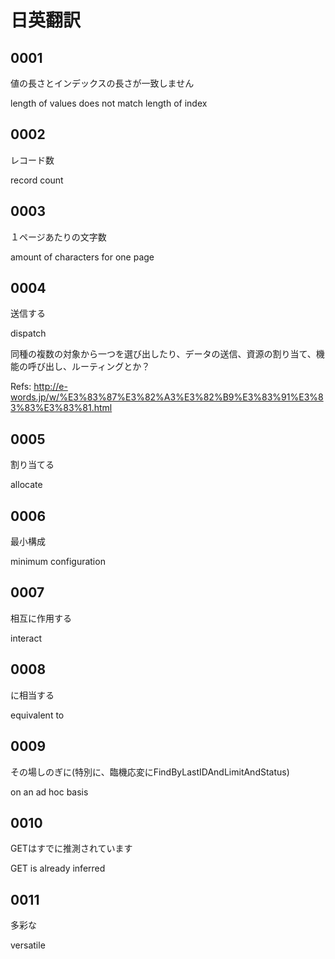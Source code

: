 # 日英翻訳

## 0001

値の長さとインデックスの長さが一致しません

length of values does not match length of index

## 0002

レコード数

record count

## 0003

１ページあたりの文字数

amount of characters for one page

## 0004

送信する

dispatch

同種の複数の対象から一つを選び出したり、データの送信、資源の割り当て、機能の呼び出し、ルーティングとか？

Refs: <http://e-words.jp/w/%E3%83%87%E3%82%A3%E3%82%B9%E3%83%91%E3%83%83%E3%83%81.html>

## 0005

割り当てる

allocate

## 0006

最小構成

minimum configuration

## 0007

相互に作用する

interact

## 0008

に相当する

equivalent to

## 0009

その場しのぎに(特別に、臨機応変にFindByLastIDAndLimitAndStatus)

on an ad hoc basis

## 0010

GETはすでに推測されています

GET is already inferred

## 0011

多彩な

versatile
